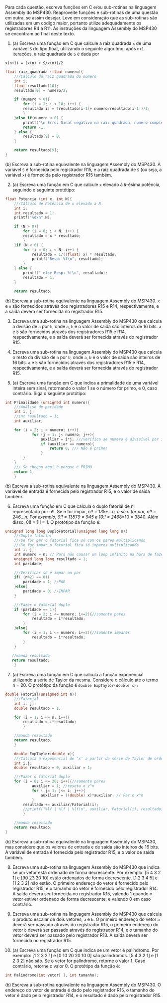 Para cada questão, escreva funções em C e/ou sub-rotinas na linguagem Assembly do MSP430. Reaproveite funções e sub-rotinas de uma questão em outra, se assim desejar. Leve em consideração que as sub-rotinas são utilizadas em um código maior, portanto utilize adequadamente os registradores R4 a R11. As instruções da linguagem Assembly do MSP430 se encontram ao final deste texto.

1. (a) Escreva uma função em C que calcule a raiz quadrada `x` de uma variável `S` do tipo float, utilizando o seguinte algoritmo: após `n+1` iterações, a raiz quadrada de `S` é dada por

```
x(n+1) = (x(n) + S/x(n))/2
```

```C
float raiz_quadrada (float numero){
    ///Cálculo da raiz quadrada do número
    int i;
    float resultado[10];
    resultado[0] = numero/2;

    if (numero > 0){
        for (i = 1; i < 10; i++) {
        resultado[i] = (resultado[i-1]+ numero/resultado[i-1])/2;
        }
    }else if(numero < 0) {
        printf("\n Erro: Sinal negativo na raiz quadrada, numero complexo!\n O resultado que apareceu é '-1', mas está errado. \n");
        return -1;
    } else {
        resultado[9] = 0;
    }

    return resultado[9];
}
```

(b) Escreva a sub-rotina equivalente na linguagem Assembly do MSP430. A variável `S` é fornecida pelo registrador R15, e a raiz quadrada de `S` (ou seja, a variável `x`) é fornecida pelo registrador R15 também.

2. (a) Escreva uma função em C que calcule `x` elevado à `N`-ésima potência, seguindo o seguinte protótipo: 

```C
float Potencia (int x, int N){
    ///Cálculo de Potência de x elevado a N
    int i;
    int resultado = 1;
    printf("%d\n",N);

    if (N > 0){
        for (i = 0; i < N; i++) {
        resultado = x * resultado;
        }
    }if (N < 0) {
        for (i = 0; i < N; i++) {
            resultado = 1/((float) x) * resultado;
            printf("Resp: %f\n", resultado);
        }
    } else {
        printf(" else Resp: %f\n", resultado);
        resultado = 1;
    }

    return resultado;
```

(b) Escreva a sub-rotina equivalente na linguagem Assembly do MSP430. `x` e `n` são fornecidos através dos registradores R15 e R14, respectivamente, e a saída deverá ser fornecida no registrador R15.

3. Escreva uma sub-rotina na linguagem Assembly do MSP430 que calcula a divisão de `a` por `b`, onde `a`, `b` e o valor de saída são inteiros de 16 bits. `a` e `b` são fornecidos através dos registradores R15 e R14, respectivamente, e a saída deverá ser fornecida através do registrador R15.

4. Escreva uma sub-rotina na linguagem Assembly do MSP430 que calcula o resto da divisão de `a` por `b`, onde `a`, `b` e o valor de saída são inteiros de 16 bits. `a` e `b` são fornecidos através dos registradores R15 e R14, respectivamente, e a saída deverá ser fornecida através do registrador R15.

5. (a) Escreva uma função em C que indica a primalidade de uma variável inteira sem sinal, retornando o valor 1 se o número for primo, e 0, caso contrário. Siga o seguinte protótipo:

```C
int Primalidade (unsigned int numero){
    ///Anãlise de paridade
    int i, j;
    //int resultado = 1;
    int auxiliar;

    for (i = 2; i < numero; i++){
            for (j = 1; j< numero; j++){
                auxiliar = i*j; ///verifica se numero é divisível por i
                if (auxiliar == numero){
                    return 0; /// Não é primo!
                }
        }
    }
    /// Se chegou aqui é porque é PRIMO
    return 1;
    }
```

(b) Escreva a sub-rotina equivalente na linguagem Assembly do MSP430. A variável de entrada é fornecida pelo registrador R15, e o valor de saída também.

6. Escreva uma função em C que calcula o duplo fatorial de n, representado por n!!. Se n for ímpar, n!! = 1*3*5*...*n, e se n for par, n!! = 2*4*6*...*n. Por exemplo, 9!! = 1*3*5*7*9 = 945 e 10!! = 2*4*6*8*10 = 3840. Além disso, 0!! = 1!! = 1.
O protótipo da função é:

```C
unsigned long long DuploFatorial(unsigned long long n){
    ///Duplo fatorial
    ///Se for par o fatorial fica só com os pares multiplicando
    ///Se for impar o fatorial fica só impares multiplicando
    int i, j;
    int numero = n; // Para não causar um loop infinito na hora de fazer o fatorial
    unsigned long long resultado = 1;
    int paridade;

    ///Verificar se é impar ou par
    if( (n%2) == 0){
        paridade = 1; //PAR
    }else{
        paridade = 0; //IMPAR
    }

    ///Fazer o fatorial duplo
    if (paridade == 1){
        for (i = 2; i <= numero; i+=2){//somente pares
            resultado = i*resultado;
        }
    }else{
        for (i = 1; i <= numero; i+=2){//somente impares
            resultado = i*resultado;
        }
    }
    
   //manda resultado
   return resultado;
    }
```

7. (a) Escreva uma função em C que calcula a função exponencial utilizando a série de Taylor da mesma. Considere o cálculo até o termo n = 20. O protótipo da função é `double ExpTaylor(double x);`
```C
double Fatorial(unsigned int n){
    ///Fatorial
    int i, j;
    double resultado = 1;

    for (i = 1; i <= n; i++){
        resultado = i*resultado;
        }

    //manda resultado
    return resultado;
    }

    double ExpTaylor(double x){
    ///Calcula a exponencial de 'x' a partir da série de Taylor de ordem 20
    int i,j;
    double resultado = 0, auxiliar = 1;

    ///Fazer o fatorial duplo
    for (i = 0; i <= 20; i++){//somente pares
            auxiliar = 1; //reseta o z^n
            for ( j= 1; j<= i; j++){
                auxiliar = ((double) x)*auxiliar; // Faz o x^n
            }
        resultado += auxiliar/Fatorial(i);
        //printf("%lf | %lf | %lf\n", auxiliar, Fatorial(i), resultado);
        }

    //manda resultado
    return resultado;
}
```


(b) Escreva a sub-rotina equivalente na linguagem Assembly do MSP430, mas considere que os valores de entrada e de saída são inteiros de 16 bits. A variável de entrada é fornecida pelo registrador R15, e o valor de saída também.

8. Escreva uma sub-rotina na linguagem Assembly do MSP430 que indica se um vetor esta ordenado de forma decrescente. Por exemplo:
[5 4 3 2 1] e [90 23 20 10] estão ordenados de forma decrescente.
[1 2 3 4 5] e [1 2 3 2] não estão.
O primeiro endereço do vetor é fornecido pelo registrador R15, e o tamanho do vetor é fornecido pelo registrador R14. A saída deverá ser fornecida no registrador R15, valendo 1 quando o vetor estiver ordenado de forma decrescente, e valendo 0 em caso contrário.

9. Escreva uma sub-rotina na linguagem Assembly do MSP430 que calcula o produto escalar de dois vetores, `a` e `b`. O primeiro endereço do vetor `a` deverá ser passado através do registrador R15, o primeiro endereço do vetor `b` deverá ser passado através do registrador R14, e o tamanho do vetor deverá ser passado pelo registrador R13. A saída deverá ser fornecida no registrador R15.

10. (a) Escreva uma função em C que indica se um vetor é palíndromo. Por exemplo:
	[1 2 3 2 1] e [0 10 20 20 10 0] são palíndromos.
	[5 4 3 2 1] e [1 2 3 2] não são.
Se o vetor for palíndromo, retorne o valor 1. Caso contrário, retorne o valor 0. O protótipo da função é:

```C
int Palindromo(int vetor[ ], int tamanho);
```

(b) Escreva a sub-rotina equivalente na linguagem Assembly do MSP430. O endereço do vetor de entrada é dado pelo registrador R15, o tamanho do vetor é dado pelo registrador R14, e o resultado é dado pelo registrador R15.
